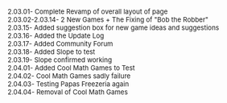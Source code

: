 <html>
<head>
<title><FONT SIZE=4>
  UPDATE LOG
</FONT></title>
</head>
<body> <FONT SIZE=2>
  2.03.01- Complete Revamp of overall layout of page <BR>
  2.03.02-2.03.14- 2 New Games + The Fixing of "Bob the Robber" <BR>
  2.03.15- Added suggestion box for new game ideas and suggestions <BR>
  2.03.16- Added the Update Log <BR>
  2.03.17- Added Community Forum <BR>
  2.03.18- Added Slope to test <BR>
  2.03.19- Slope confirmed working <BR>
  2.04.01- Added Cool Math Games to Test <BR>
  2.04.02- Cool Math Games sadly failure <BR>
  2.04.03- Testing Papas Freezeria again <BR>
  2.04.04- Removal of Cool Math Games <BR>
</FONT>
</body>
</html>
